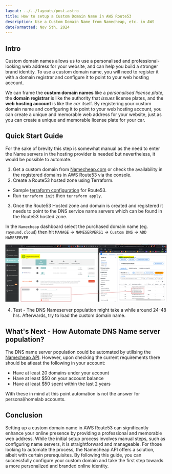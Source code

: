 ```yaml
---
layout: ../../layouts/post.astro
title: How to setup a Custom Domain Name in AWS Route53
description: Use a Custom Domain Name from Namecheap, etc. in AWS
dateFormatted: Nov 5th, 2024
---
```


## Intro ##
Custom domain names allows us to use a personalised and professional-looking web address for your website, and can help you build a stronger brand identity. To use a custom domain name, you will need to register it with a domain registrar and configure it to point to your web hosting account.

We can frame the **custom domain names** like a *personalised license plate*, the **domain registrar** is like the authority that *issues* license plates, and the **web hosting account** is like the *car* itself. By registering your custom domain name and configuring it to point to your web hosting account, you can create a unique and memorable web address for your website, just as you can create a unique and memorable license plate for your car.

## Quick Start Guide ##
For the sake of brevity this step is somewhat manual as the need to enter the Name servers in the hosting provider is needed but nevertheless, it would be possible to automate.

1. Get a custom domain from [Namecheap.com](https://www.namecheap.com/domains/) or check the availability in  the registered domains in AWS Route53 via the console.
2. Create a Route53 hosted zone using Terraform.
- Sample [terraform configuration](https://github.com/araxia55/aws-crc-frontend/blob/main/infra/route53.tf) for Route53.
- Run `terraform init` then `terraform apply`.
3. Once the Route53 Hosted zone and domain is created and registered it needs to point to the DNS service name servers which can be found in the Route53 hosted zone.

In the `Namecheap` dashboard select the purchased domain name (eg. `raymund.cloud`) then hit `MANAGE` -> `NAMESERVERS1` -> `Custom DNS` -> `ADD NAMESERVER`

![custom-dns-sample](../../../public/assets/images/posts/custom-dns/custom_dns.png)

4. Test - The DNS Nameserver population might take a while around 24-48 hrs. Afterwards, try to load the custom domain name.

## What's Next - How Automate DNS Name server population? ##

The DNS name server population could be automated by utilising the [Namecheap API](https://www.namecheap.com/support/knowledgebase/article.aspx/10502/2208/namecheap-terraform-provider/). However, upon checking the current requirements there should be atleast the following in your account:

- Have at least 20 domains under your account
- Have at least $50 on your account balance
- Have at least $50 spent within the last 2 years

With these in mind at this point automation is not the answer for personal/homelab accounts.

## Conclusion ##

Setting up a custom domain name in AWS Route53 can significantly enhance your online presence by providing a professional and memorable web address. While the initial setup process involves manual steps, such as configuring name servers, it is straightforward and manageable. For those looking to automate the process, the Namecheap API offers a solution, albeit with certain prerequisites. By following this guide, you can successfully configure your custom domain and take the first step towards a more personalized and branded online identity.